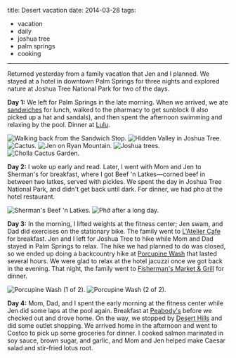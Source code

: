 title: Desert vacation
date: 2014-03-28
tags:
- vacation
- daily
- joshua tree
- palm springs
- cooking
---

Returned yesterday from a family vacation that Jen and I planned. We stayed at a hotel in downtown Palm Springs for three nights and explored nature at Joshua Tree National Park for two of the days.

**Day 1:** We left for Palm Springs in the late morning. When we arrived, we ate [sandwiches](http://sandwichspotpalmsprings.com/) for lunch, walked to the pharmacy to get sunblock (I also picked up a hat and sandals), and then spent the afternoon swimming and relaxing by the pool. Dinner at [Lulu](https://www.lulupalmsprings.com/).

![Walking back from the Sandwich Stop.](https://dl.dropbox.com/u/4291520/journal-images/palm-joshua-1.jpg)
![Hidden Valley in Joshua Tree.](https://dl.dropbox.com/u/4291520/journal-images/palm-joshua-3.jpg)
![Cactus.](https://dl.dropbox.com/u/4291520/journal-images/palm-joshua-4.jpg)
![Jen on Ryan Mountain.](https://dl.dropbox.com/u/4291520/journal-images/palm-joshua-5.jpg)
![Joshua trees.](https://dl.dropbox.com/u/4291520/journal-images/palm-joshua-6.jpg)
![Cholla Cactus Garden.](https://dl.dropbox.com/u/4291520/journal-images/palm-joshua-7.jpg)

**Day 2:** I woke up early and read. Later, I went with Mom and Jen to Sherman's for breakfast, where I got Beef 'n Latkes—corned beef in between two latkes, served with pickles. We spent the day in Joshua Tree National Park, and didn't get back until dark. For dinner, we had pho at the hotel restaurant.

![Sherman's Beef 'n Latkes.](https://dl.dropbox.com/u/4291520/journal-images/palm-joshua-2.jpg)
![Phở after a long day.](https://dl.dropbox.com/u/4291520/journal-images/palm-joshua-8.jpg)

**Day 3:** In the morning, I lifted weights at the fitness center; Jen swam, and Dad did exercises on the stationary bike. The family went to [L'Atelier Cafe](http://www.latelier-cafe.com/) for breakfast. Jen and I left for Joshua Tree to hike while Mom and Dad stayed in Palm Springs to relax. The hike we had planned to do was closed, so we ended up doing a backcountry hike at [Porcupine Wash](https://www.google.com/maps/place/Porcupine+Wash/@33.8209073,-115.7863661,5580m/data=!3m1!1e3!4m2!3m1!1s0x80da872d6a497a79:0xb8c0358c19404ec1) that lasted several hours. We were glad to relax at the hotel jacuzzi once we got back in the evening. That night, the family went to [Fisherman's Market & Grill](https://www.fishermans.com/palmsprings.php) for dinner.

![Porcupine Wash (1 of 2).](https://dl.dropbox.com/u/4291520/journal-images/palm-joshua-9.jpg)
![Porcupine Wash (2 of 2).](https://dl.dropbox.com/u/4291520/journal-images/palm-joshua-10.jpg)

**Day 4:** Mom, Dad, and I spent the early morning at the fitness center while Jen did some laps at the pool again. Breakfast at [Peabody's](http://www.peabodyscafepalmsprings.com/) before we checked out and drove home. On the way, we stopped by [Desert Hills](http://www.premiumoutlets.com/outlets/outlet.asp?id=6) and did some outlet shopping. We arrived home in the afternoon and went to Costco to pick up some groceries for dinner. I cooked salmon marinated in soy sauce, brown sugar, and garlic, and Mom and Jen helped make Caesar salad and stir-fried lotus root.
